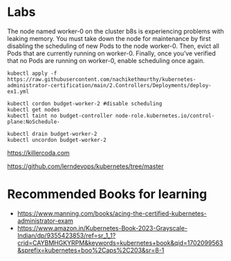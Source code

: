 # Labs

The node named worker-0 on the cluster b8s is experiencing problems with leaking memory. You must take down the node for maintenance by first disabling the scheduling of new Pods to the node worker-0. Then, evict all Pods that are currently running on worker-0. Finally, once you’ve verified that no Pods are running on worker-0, enable scheduling once again.


```
kubectl apply -f https://raw.githubusercontent.com/nachikethmurthy/kubernetes-administrator-certification/main/2.Controllers/Deployments/deploy-ex1.yml

kubectl cordon budget-worker-2 #disable scheduling
kubectl get nodes
kubectl taint no budget-controller node-role.kubernetes.io/control-plane:NoSchedule-

kubectl drain budget-worker-2
kubectl uncordon budget-worker-2

```


https://killercoda.com

https://github.com/lerndevops/kubernetes/tree/master

# Recommended Books for learning
- https://www.manning.com/books/acing-the-certified-kubernetes-administrator-exam
- https://www.amazon.in/Kubernetes-Book-2023-Grayscale-Indian/dp/9355423853/ref=sr_1_1?crid=CAYBMHGKYRPM&keywords=kubernetes+book&qid=1702099563&sprefix=kubernetes+boo%2Caps%2C203&sr=8-1